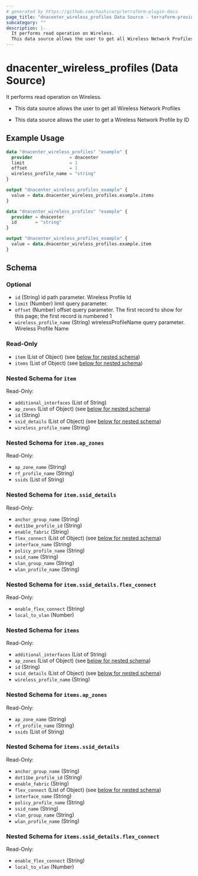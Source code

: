 ```yaml
---
# generated by https://github.com/hashicorp/terraform-plugin-docs
page_title: "dnacenter_wireless_profiles Data Source - terraform-provider-dnacenter"
subcategory: ""
description: |-
  It performs read operation on Wireless.
  This data source allows the user to get all Wireless Network ProfilesThis data source allows the user to get a Wireless Network Profile by ID
---
```


# dnacenter_wireless_profiles (Data Source)

It performs read operation on Wireless.

- This data source allows the user to get all Wireless Network Profiles

- This data source allows the user to get a Wireless Network Profile by ID

## Example Usage

```terraform
data "dnacenter_wireless_profiles" "example" {
  provider              = dnacenter
  limit                 = 1
  offset                = 1
  wireless_profile_name = "string"
}

output "dnacenter_wireless_profiles_example" {
  value = data.dnacenter_wireless_profiles.example.items
}

data "dnacenter_wireless_profiles" "example" {
  provider = dnacenter
  id       = "string"
}

output "dnacenter_wireless_profiles_example" {
  value = data.dnacenter_wireless_profiles.example.item
}
```

<!-- schema generated by tfplugindocs -->
## Schema

### Optional

- `id` (String) id path parameter. Wireless Profile Id
- `limit` (Number) limit query parameter.
- `offset` (Number) offset query parameter. The first record to show for this page; the first record is numbered 1
- `wireless_profile_name` (String) wirelessProfileName query parameter. Wireless Profile Name

### Read-Only

- `item` (List of Object) (see [below for nested schema](#nestedatt--item))
- `items` (List of Object) (see [below for nested schema](#nestedatt--items))

<a id="nestedatt--item"></a>
### Nested Schema for `item`

Read-Only:

- `additional_interfaces` (List of String)
- `ap_zones` (List of Object) (see [below for nested schema](#nestedobjatt--item--ap_zones))
- `id` (String)
- `ssid_details` (List of Object) (see [below for nested schema](#nestedobjatt--item--ssid_details))
- `wireless_profile_name` (String)

<a id="nestedobjatt--item--ap_zones"></a>
### Nested Schema for `item.ap_zones`

Read-Only:

- `ap_zone_name` (String)
- `rf_profile_name` (String)
- `ssids` (List of String)


<a id="nestedobjatt--item--ssid_details"></a>
### Nested Schema for `item.ssid_details`

Read-Only:

- `anchor_group_name` (String)
- `dot11be_profile_id` (String)
- `enable_fabric` (String)
- `flex_connect` (List of Object) (see [below for nested schema](#nestedobjatt--item--ssid_details--flex_connect))
- `interface_name` (String)
- `policy_profile_name` (String)
- `ssid_name` (String)
- `vlan_group_name` (String)
- `wlan_profile_name` (String)

<a id="nestedobjatt--item--ssid_details--flex_connect"></a>
### Nested Schema for `item.ssid_details.flex_connect`

Read-Only:

- `enable_flex_connect` (String)
- `local_to_vlan` (Number)




<a id="nestedatt--items"></a>
### Nested Schema for `items`

Read-Only:

- `additional_interfaces` (List of String)
- `ap_zones` (List of Object) (see [below for nested schema](#nestedobjatt--items--ap_zones))
- `id` (String)
- `ssid_details` (List of Object) (see [below for nested schema](#nestedobjatt--items--ssid_details))
- `wireless_profile_name` (String)

<a id="nestedobjatt--items--ap_zones"></a>
### Nested Schema for `items.ap_zones`

Read-Only:

- `ap_zone_name` (String)
- `rf_profile_name` (String)
- `ssids` (List of String)


<a id="nestedobjatt--items--ssid_details"></a>
### Nested Schema for `items.ssid_details`

Read-Only:

- `anchor_group_name` (String)
- `dot11be_profile_id` (String)
- `enable_fabric` (String)
- `flex_connect` (List of Object) (see [below for nested schema](#nestedobjatt--items--ssid_details--flex_connect))
- `interface_name` (String)
- `policy_profile_name` (String)
- `ssid_name` (String)
- `vlan_group_name` (String)
- `wlan_profile_name` (String)

<a id="nestedobjatt--items--ssid_details--flex_connect"></a>
### Nested Schema for `items.ssid_details.flex_connect`

Read-Only:

- `enable_flex_connect` (String)
- `local_to_vlan` (Number)

